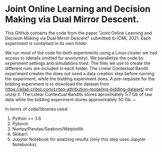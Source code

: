 # Joint Online Learning and Decision Making via Dual Mirror Descent.

This GitHub contains the code from the paper "Joint Online Learning and Decision Making via Dual Mirror Descent" submitted to ICML 2021. Each experiment is contained in its own folder.

We run most of the code for both experiments using a Linux cluster we had access to (details omitted for anonymity). We parallelize the code by experiment settings and simulations tried. The files we use to create the different runs are included in each folder. The Linear Contextual Bandit experiment creates the does not need  a data creation step before running the experiment, while the bidding experiment does. A pre-requisite for the bidding experiment is to download the dataset from https://ailab.criteo.com/criteo-attribution-modeling-bidding-dataset/ and unzip it. The Linear Contextual Bandits stores aproximately 5.7 Gb of raw data while the bidding experiment stores approximately 50 Gb. ~

In terms of code/libraries used:
1. Python >= 3.6
2. Pytorch 
3. Numpy/Pandas/Seaborn/Matplotlib
4. Sklearn
5. Jupyter Notebook for analzing results (only this step uses Jupyter Notebooks).
